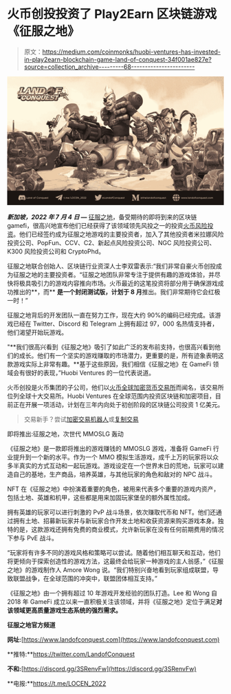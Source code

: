 # 火币创投投资了 Play2Earn 区块链游戏《征服之地》

> 原文：<https://medium.com/coinmonks/huobi-ventures-has-invested-in-play2earn-blockchain-game-land-of-conquest-34f001ae827e?source=collection_archive---------68----------------------->

![](img/38a03cdbb7db6f50ff0493f8ba01e130.png)

***新加坡，2022 年 7 月 4 日* —** [征服之地](https://www.landofconquest.com/#/home)，备受期待的即将到来的区块链 gamefi，很高兴地宣布他们已经获得了该领域领先风投之一的投资[火币风险投资](https://www.huobi.com/learn/en-us/building-the-future-of-finance-huobi-ventures/)。他们已经签约成为征服之地游戏的主要投资者，加入了其他投资者米拉娜风险投资公司、PopFun、CCV、C2、新起点风险投资公司、NGC 风险投资公司、K300 风险投资公司和 CryptoPhd。

征服之地联合创始人、区块链行业资深人士李双雷表示:“我们非常自豪火币创投成为征服之地的主要投资者。“征服之地团队非常专注于提供有趣的游戏体验，并尽快将极具吸引力的游戏内容推向市场。火币最近的这笔投资将部分用于确保游戏成功推出的**，而** **是一个封闭测试版，计划于 8 月**推出。我们非常期待它会红极一时！”

征服之地背后的开发团队一直在努力工作，现在大约 90%的编码已经完成。该游戏已经在 Twitter、Discord 和 Telegram 上拥有超过 97，000 名热情支持者，他们渴望开始玩游戏。

"**我们很高兴看到《征服之地》吸引了如此广泛的发布前支持，也很高兴看到他们的成长。他们有一个坚实的游戏赚取的市场潜力，更重要的是，所有迹象表明这款游戏实际上非常有趣。**基于这些原因，我们相信《征服之地》在 GameFi 领域会有很好的表现，”Huobi Ventures 的一位代表说道。

火币创投是火币集团的子公司，他们以[火币全球加密货币交易所](https://www.huobi.com/)而闻名，该交易所位列全球十大交易所。Huobi Ventures 在全球范围内投资区块链和加密项目，目前正在开展一项活动，计划在三年内向处于初创阶段的区块链公司投资 1 亿美元。

> 交易新手？尝试[加密交易机器人](/coinmonks/crypto-trading-bot-c2ffce8acb2a)或[复制交易](/coinmonks/top-10-crypto-copy-trading-platforms-for-beginners-d0c37c7d698c)

即将推出:征服之地，次世代 MMOSLG 轰动

《征服之地》是一款即将推出的游戏赚钱的 MMOSLG 游戏，准备将 GameFi 行业提升到一个新的水平。作为一个 MMO 模拟生活游戏，成千上万的玩家将以众多半真实的方式互动和一起玩游戏。游戏设定在一个世界末日的荒地，玩家可以建造自己的基地，生产商品，培养英雄，与其他玩家的角色和敌对的 NPC 战斗。

NFT 在《征服之地》中扮演着重要的角色，被用来代表多个重要的游戏内资产，包括土地、英雄和机甲，这些都是用来加固玩家堡垒的额外属性加成。

拥有英雄的玩家可以进行刺激的 PvP 战斗场景，依次赚取代币和 NFT。他们还通过拥有土地、招募新玩家并与新玩家合作开发土地和收获资源来购买游戏本身。独特的是，这款游戏还拥有免费的商业模式，允许新玩家在没有任何前期费用的情况下参与 PvE 战斗。

“玩家将有许多不同的游戏风格和策略可以尝试。随着他们相互聊天和互动，他们将更倾向于探索创造性的游戏方法，这最终会给玩家一种游戏的主人翁感，”《征服之地》的游戏制作人 Amore Wong 说。“我们特别兴奋地看到玩家组成联盟，导致联盟战争，在全球范围的冲突中，联盟团体相互支持。”

《征服之地》由一个拥有超过 10 年游戏开发经验的团队打造。Lee 和 Wong 自 2018 年 GameFi 成立以来一直积极关注该领域，并将《征服之地》定位于满足**对该领域更高质量游戏生态系统的强烈需求。**

**征服之地官方频道**

**网址:**[https://www.landofconquest.com](https://www.landofconquest.com)

**推特:**https://twitter.com/LandofConquest

**不和:**[https://discord.gg/3SRenvFw](https://discord.gg/3SRenvFw)

**电报:**https://t.me/LOCEN_2022